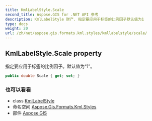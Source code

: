 ```yaml
---
title: KmlLabelStyle.Scale
second_title: Aspose.GIS for .NET API 参考
description: KmlLabelStyle 财产. 指定要应用于标签的比例因子默认值为1
type: docs
weight: 20
url: /zh/net/aspose.gis.formats.kml.styles/kmllabelstyle/scale/
---
```

## KmlLabelStyle.Scale property

指定要应用于标签的比例因子。默认值为“1”。

```csharp
public double Scale { get; set; }
```

### 也可以看看

* class [KmlLabelStyle](../)
* 命名空间 [Aspose.Gis.Formats.Kml.Styles](../../kmllabelstyle/)
* 部件 [Aspose.GIS](../../../)


